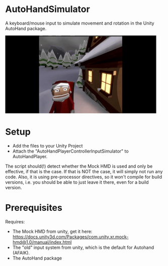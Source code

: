 # AutoHandSimulator
A keyboard/mouse input to simulate movement and rotation in the Unity AutoHand package.

![ Alt text](AutoHandSim.gif) 

# Setup
* Add the files to your Unity Project 
* Attach the "AutoHandPlayerControllerInputSimulator" to AutoHandPlayer.

The script should(!) detect whether the Mock HMD is used and only be effective, if that is the case. 
If that is NOT the case, it will simply not run any code. 
Also, it is using pre-processor directives, so it won't compile for build versions, i.e. you should be able to just leave it there, even for a build version.

# Prerequisites
Requires: 
* The Mock HMD from unity, get it here: https://docs.unity3d.com/Packages/com.unity.xr.mock-hmd@1.0/manual/index.html
* The "old" input system from unity, which is the default for Autohand (AFAIK).
* The AutoHand package
